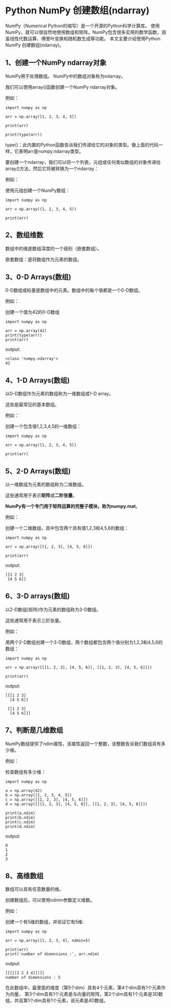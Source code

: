 # Python NumPy 创建数组(ndarray)

NumPy（Numerical Python的缩写）是一个开源的Python科学计算库。
使用NumPy，就可以很自然地使用数组和矩阵。NumPy包含很多实用的数学函数，涵盖线性代数运算、傅里叶变换和随机数生成等功能。
本文主要介绍使用Python NumPy 创建数组(ndarray)。

## 1、创建一个NumPy ndarray对象
NumPy用于处理数组。 NumPy中的数组对象称为ndarray。

我们可以使用array()函数创建一个NumPy ndarray对象。

例如：
```text
import numpy as np

arr = np.array([1, 2, 3, 4, 5])

print(arr)

print(type(arr))
```

type()：此内置的Python函数告诉我们传递给它的对象的类型。像上面的代码一样，它表明arr是numpy.ndarray类型。

要创建一个ndarray，我们可以将一个列表，元组或任何类似数组的对象传递给array()方法，然后它将被转换为一个ndarray：

例如：

使用元组创建一个NumPy数组：
```text
import numpy as np

arr = np.array((1, 2, 3, 4, 5))

print(arr)
```

## 2、数组维数
数组中的维是数组深度的一个级别（嵌套数组）。

嵌套数组：是将数组作为元素的数组。

## 3、0-D Arrays(数组)
0-D数组或标量是数组中的元素。数组中的每个值都是一个0-D数组。

例如：

创建一个值为42的0-D数组
```text
import numpy as np

arr = np.array(42)
print(type(arr))
print(arr)
```
output:
```text
<class 'numpy.ndarray'>
42
```

## 4、1-D Arrays(数组)
以0-D数组作为元素的数组称为一维数组或1-D array。

这些是最常见的基本数组。

例如：

创建一个包含值1,2,3,4,5的一维数组：
```text
import numpy as np

arr = np.array([1, 2, 3, 4, 5])

print(arr)
```

## 5、2-D Arrays(数组)
以一维数组为元素的数组称为二维数组。

这些通常用于表示**矩阵**或**二阶张量**。

**NumPy有一个专门用于矩阵运算的完整子模块，称为numpy.mat**。

例如：

创建一个二维数组，其中包含两个具有值1,2,3和4,5,6的数组：
```text
import numpy as np

arr = np.array([[1, 2, 3], [4, 5, 6]])

print(arr)
```
output:
````text
[[1 2 3]
 [4 5 6]]
````

## 6、3-D arrays(数组)
以2-D数组(矩阵)作为元素的数组称为3-D数组。

这些通常用于表示三阶张量。

例如：

用两个2-D数组创建一个3-D数组，两个数组都包含两个值分别为1,2,3和4,5,6的数组：
```text
import numpy as np

arr = np.array([[[1, 2, 3], [4, 5, 6]], [[1, 2, 3], [4, 5, 6]]])

print(arr)
```
output:
```text
[[[1 2 3]
  [4 5 6]]

 [[1 2 3]
  [4 5 6]]]
```

## 7、判断是几维数组
NumPy数组提供了ndim属性，该属性返回一个整数，该整数告诉我们数组具有多少维。

例如：

检查数组有多少维：
```text
import numpy as np

a = np.array(42)
b = np.array([1, 2, 3, 4, 5])
c = np.array([[1, 2, 3], [4, 5, 6]])
d = np.array([[[1, 2, 3], [4, 5, 6]], [[1, 2, 3], [4, 5, 6]]])

print(a.ndim)
print(b.ndim)
print(c.ndim)
print(d.ndim)
```
output:
```text
0
1
2
3
```

## 8、高维数组
数组可以具有任意数量的维。

创建数组后，可以使用ndmin参数定义维数。

例如：

创建一个有5维的数组，并验证它有5维:
```text
import numpy as np

arr = np.array([1, 2, 3, 4], ndmin=5)

print(arr)
print('number of dimensions :', arr.ndim)
```
output:
```text
[[[[[1 2 3 4]]]]]
number of dimensions : 5
```
在此数组中，最里面的维度（第5个dim）具有4个元素，第4个dim具有1个元素作为向量，
第3个dim具有1个元素是与向量的矩阵，第2个dim具有1个元素是3D数组，并且第1个dim具有1个元素，该元素是4D数组。